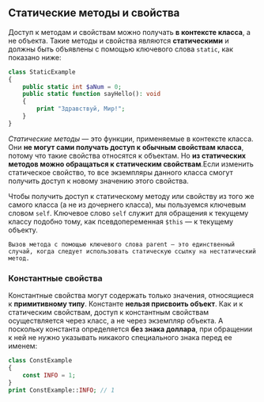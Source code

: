 ## Статические методы и свойства

Доступ к методам и свойствам можно получать **в контексте класса**, а не
объекта. Такие методы и свойства являются **статическими** и
должны быть объявлены с помощью ключевого слова `static`, как показано ниже:

```php
class StaticExample
{
    public static int $aNum = 0;
    public static function sayHello(): void
    {
        print "Здравствуй, Мир!";
    }
}
```

*Статические методы* — это функции, применяемые в контексте класса.
Они **не могут сами получать доступ к обычным свойствам класса**, потому что такие свойства относятся к объектам. Но **из статических методов
можно обращаться к статическим свойствам**.Если изменить статическое
свойство, то все экземпляры данного класса смогут получить доступ к новому значению этого свойства.

Чтобы получить доступ к статическому методу или свойству из того же самого
класса (а не из дочернего класса), мы пользуемся ключевым словом `self`.
Ключевое слово `self` служит для обращения к текущему классу подобно
тому, как псевдопеременная `$this` — к текущему объекту.

    Вызов метода с помощью ключевого слова parent — это единственный случай, когда следует использовать статическую ссылку на нестатический метод.

### Константные свойства
Константные свойства могут содержать только значения, относящиеся
к **примитивному типу**. Константе **нельзя присвоить объект**. Как и к статическим свойствам, доступ к константным свойствам осуществляется через
класс, а не через экземпляр объекта. А поскольку константа определяется **без знака доллара**, при обращении к ней не нужно указывать никакого
специального знака перед ее именем:
```php
class ConstExample
{
    const INFO = 1;
}
print ConstExample::INFO; // 1
```
